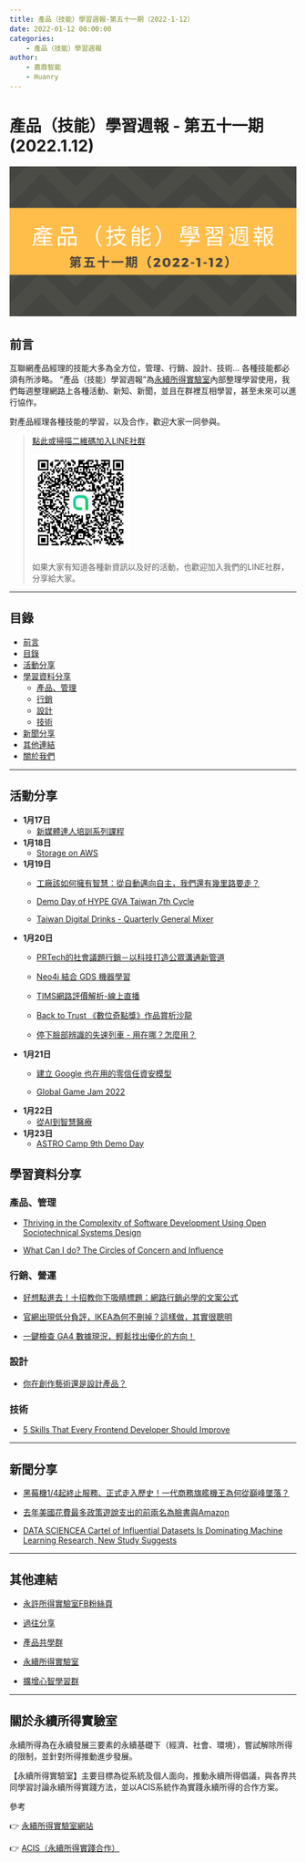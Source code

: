 ```yaml
---
title: 產品（技能）學習週報-第五十一期（2022-1-12）
date: 2022-01-12 00:00:00
categories:
	- 產品（技能）學習週報
author:
	- 嘉鼎智能
	- Huanry
---
```

# 產品（技能）學習週報 - 第五十一期 (2022.1.12)

![產品技能學習週報-第五十一期](/img/pm/51.png)

## 前言

互聯網產品經理的技能大多為全方位，管理、行銷、設計、技術... 各種技能都必須有所涉略。 “產品（技能）學習週報”為[永續所得實驗室](#關於永續所得實驗室)內部整理學習使用，我們每週整理網路上各種活動、新知、新聞，並且在群裡互相學習，甚至未來可以進行協作。

對產品經理各種技能的學習，以及合作，歡迎大家一同參與。

>[點此或掃描二維碼加入LINE社群](https://line.me/ti/g2/Dj4AkbdDsY6o4D_CdDUB6Q)
>
>[![產品共學群](/img/產品共學群.jpg)](https://line.me/ti/g2/Dj4AkbdDsY6o4D_CdDUB6Q)
>
>如果大家有知道各種新資訊以及好的活動，也歡迎加入我們的LINE社群，分享給大家。

---
## 目錄
- [前言](#前言)
- [目錄](#目錄)
- [活動分享](#活動分享)
- [學習資料分享](#學習資料分享)
	- [產品、管理](#產品、管理)
	- [行銷](#行銷、營運)
	- [設計](#設計)
	- [技術](#技術)
- [新聞分享](#新聞分享)
- [其他連結](#其他連結)
- [關於我們](#關於我們)

---
## 活動分享

- **1月17日**
	- [新媒體達人培訓系列課程](https://www.accupass.com/event/2201030308351724724895)
- **1月18日**
	- [Storage on AWS](https://www.accupass.com/event/2112300415452024166403)
- **1月19日**
	- [工廠該如何擁有智慧：從自動邁向自主，我們還有幾里路要走？](https://www.accupass.com/event/2112230115053220420210)

	- [Demo Day of HYPE GVA Taiwan 7th Cycle](https://www.accupass.com/event/2112270813561484595972)

	- [Taiwan Digital Drinks - Quarterly General Mixer](https://www.eventbrite.com/e/taiwan-digital-drinks-quarterly-general-mixer-tickets-223170277307)
- **1月20日**
	- [PRTech的社會議題行銷－以科技打造公眾溝通新管道](https://www.accupass.com/event/2111241113401427605316)

	- [Neo4j 結合 GDS 機器學習](https://www.accupass.com/event/2112200439571685734432)

	- [TIMS網路評價解析-線上直播](https://www.accupass.com/event/2112100937121937241474)

	- [Back to Trust 《數位奇點獎》作品賞析沙龍](https://www.accupass.com/event/2112080548321152901333)

	- [停下臉部辨識的失速列車 - 用在哪？怎麼用？](https://ocftw.kktix.cc/events/internetfreedom-jan2022)
- **1月21日**
	- [建立 Google 也在用的零信任資安模型](https://www.accupass.com/event/2111170951285938629810)

	- [Global Game Jam 2022](https://www.accupass.com/event/2112210502216205338900)
- **1月22日**
	- [從AI到智慧醫療](https://taichung-py.kktix.cc/events/meetup-202201-ai-smart-health)
- **1月23日**
	- [ASTRO Camp 9th Demo Day](https://www.accupass.com/event/2112230748128910126020)


## 學習資料分享
### 產品、管理

- [Thriving in the Complexity of Software Development Using Open Sociotechnical Systems Design](https://www.infoq.com/articles/open-sociotechnical-systems-design/)

- [What Can I do? The Circles of Concern and Influence](https://www.abrahampc.com/blog/2020/3/16/what-can-i-do-the-circles-of-concern-and-influence)

### 行銷、營運

- [好想點進去！十招教你下吸睛標題：網路行銷必學的文案公式](https://www.worker360.com.tw/blog/copywriting-tips)

- [官網出現低分負評，IKEA為何不刪掉？這樣做，其實很聰明](https://www.businessweekly.com.tw/management/blog/3005680)

- [一鍵檢查 GA4 數據現況，輕鬆找出優化的方向！](https://www.turingdigital.com.tw/blog/ga4-check-assistant?categoryId=243761)

### 設計

- [你在創作藝術還是設計產品？](https://derjeng-lin.medium.com/%E4%BD%A0%E5%9C%A8%E5%89%B5%E4%BD%9C%E8%97%9D%E8%A1%93%E9%82%84%E6%98%AF%E8%A8%AD%E8%A8%88%E7%94%A2%E5%93%81-cee01e18014a)

### 技術

- [5 Skills That Every Frontend Developer Should Improve](https://levelup.gitconnected.com/5-skills-that-every-frontend-developer-should-improve-8b613752fa34)


---
## 新聞分享

- [黑莓機1/4起終止服務、正式走入歷史！一代商務旗艦機王為何從巔峰墜落？](https://www.bnext.com.tw/article/67108/blackberry-os-fade)


- [去年美國花費最多政策遊說支出的前兩名為臉書與Amazon](https://www.ithome.com.tw/news/143519)

- [DATA SCIENCEA Cartel of Influential Datasets Is Dominating Machine Learning Research, New Study Suggests](https://www.unite.ai/a-cartel-of-influential-datasets-are-dominating-machine-learning-research-new-study-suggests/)

---
## 其他連結

- [永許所得實驗室FB粉絲頁](https://www.facebook.com/%E6%B0%B8%E7%BA%8C%E6%89%80%E5%BE%97%E5%AF%A6%E9%A9%97%E5%AE%A4-102916798609139)

- [過往分享](/categories/產品（技能）學習週報)

- [產品共學群](https://line.me/ti/g2/Dj4AkbdDsY6o4D_CdDUB6Q?utm_source=invitation&utm_medium=link_copy&utm_campaign=default)

- [永續所得實驗室](https://line.me/ti/g2/asPFU-0w4o9MIRSBdb4gtg?utm_source=invitation&utm_medium=link_copy&utm_campaign=default)

- [擴增心智學習群](https://line.me/ti/g2/asPFU-0w4o9MIRSBdb4gtg?utm_source=invitation&utm_medium=link_copy&utm_campaign=default)

---

## 關於永續所得實驗室

永續所得為在永續發展三要素的永續基礎下（經濟、社會、環境），嘗試解除所得的限制，並針對所得推動進步發展。

【永續所得實驗室】主要目標為從系統及個人面向，推動永續所得倡議，與各界共同學習討論永續所得實踐方法，並以ACIS系統作為實踐永續所得的合作方案。

參考

👉 [永續所得實驗室網站](https://sustainable-income-lab.github.io/)

👉 [ACIS（永續所得實踐合作）](https://acis.magnific.biz/)